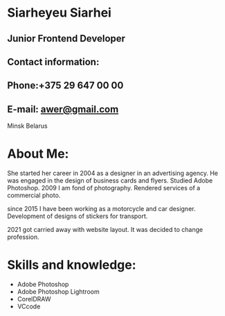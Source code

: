 # Siarheyeu Siarhei
## Junior Frontend Developer
## Contact information:
Phone:+375 29 647 00 00
------
E-mail: awer@gmail.com
-----
Minsk
Belarus

# About Me:
She started her career in 2004 as a designer in an advertising agency. He was engaged in the design of business cards and flyers. Studied Adobe Photoshop.
2009 I am fond of photography. Rendered services of a commercial photo.

since 2015 I have been working as a motorcycle and car designer. Development of designs of stickers for transport.

2021 got carried away with website layout. It was decided to change profession.
# Skills and knowledge:
* Adobe Photoshop
* Adobe Photoshop Lightroom
* CorelDRAW
* VCcode